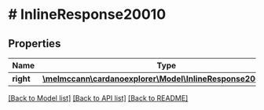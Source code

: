 # # InlineResponse20010

## Properties

Name | Type | Description | Notes
------------ | ------------- | ------------- | -------------
**right** | [**\melmccann\cardanoexplorer\Model\InlineResponse20010Right**](InlineResponse20010Right.md) |  | 

[[Back to Model list]](../../README.md#documentation-for-models) [[Back to API list]](../../README.md#documentation-for-api-endpoints) [[Back to README]](../../README.md)


